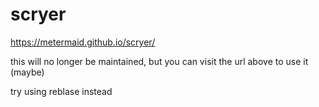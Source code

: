 # scryer

https://metermaid.github.io/scryer/

this will no longer be maintained, but you can visit the url above to use it (maybe)

try using reblase instead